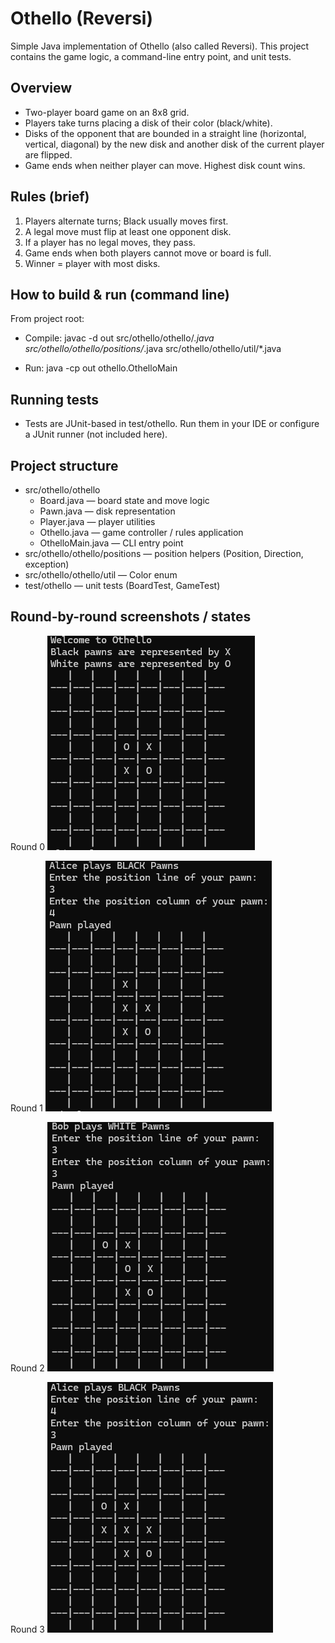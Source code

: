 # Othello (Reversi)

Simple Java implementation of Othello (also called Reversi). This project contains the game logic, a command-line entry point, and unit tests.

## Overview
- Two-player board game on an 8x8 grid.
- Players take turns placing a disk of their color (black/white).
- Disks of the opponent that are bounded in a straight line (horizontal, vertical, diagonal) by the new disk and another disk of the current player are flipped.
- Game ends when neither player can move. Highest disk count wins.

## Rules (brief)
1. Players alternate turns; Black usually moves first.
2. A legal move must flip at least one opponent disk.
3. If a player has no legal moves, they pass.
4. Game ends when both players cannot move or board is full.
5. Winner = player with most disks.

## How to build & run (command line)
From project root:

- Compile:
  javac -d out src/othello/othello/*.java src/othello/othello/positions/*.java src/othello/othello/util/*.java

- Run:
  java -cp out othello.OthelloMain

## Running tests
- Tests are JUnit-based in test/othello. Run them in your IDE or configure a JUnit runner (not included here).

## Project structure
- src/othello/othello
  - Board.java — board state and move logic
  - Pawn.java — disk representation
  - Player.java — player utilities
  - Othello.java — game controller / rules application
  - OthelloMain.java — CLI entry point
- src/othello/othello/positions — position helpers (Position, Direction, exception)
- src/othello/othello/util — Color enum
- test/othello — unit tests (BoardTest, GameTest)

## Round-by-round screenshots / states

Round 0
![Round 0](https://github.com/LaMesker/othello-java/blob/main/Screenshots/round0.png)



Round 1
![Round 1](https://github.com/LaMesker/othello-java/blob/main/Screenshots/round1.png)



Round 2
![Round 2](https://github.com/LaMesker/othello-java/blob/main/Screenshots/round2.png)



Round 3
![Round 3](https://github.com/LaMesker/othello-java/blob/main/Screenshots/round3.png)




